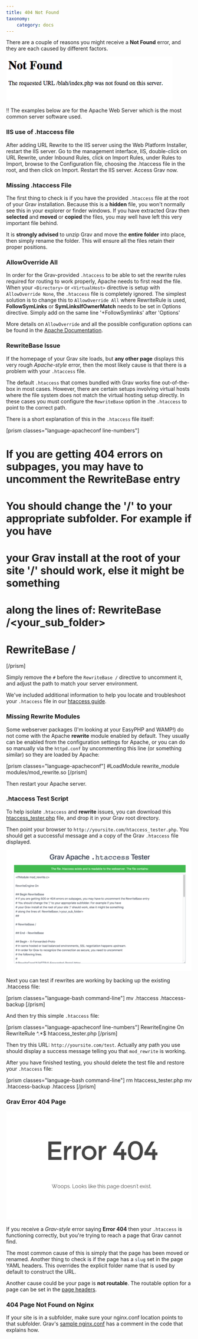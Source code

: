 ```yaml
---
title: 404 Not Found
taxonomy:
    category: docs
---
```


There are a couple of reasons you might receive a **Not Found** error, and they are each caused by different factors.

![404 Not Found](404-not-found.png?classes=shadow)

!! The examples below are for the Apache Web Server which is the most common server software used.

### IIS use of .htaccess file
After adding URL Rewrite to the IIS server using the Web Platform Installer, restart the IIS server. Go to the management interface, IIS, double-click on URL Rewrite, under Inbound Rules, click on Import Rules, under Rules to Import, browse to the Configuration file, choosing the .htaccess file in the root, and then click on Import. Restart the IIS server. Access Grav now.

### Missing .htaccess File

The first thing to check is if you have the provided `.htaccess` file at the root of your Grav installation. Because this is a **hidden** file, you won't normally see this in your explorer or finder windows.  If you have extracted Grav then **selected** and **moved** or **copied** the files, you may well have left this very important file behind.

It is **strongly advised** to unzip Grav and move the **entire folder** into place, then simply rename the folder. This will ensure all the files retain their proper positions.

### AllowOverride All

In order for the Grav-provided `.htaccess` to be able to set the rewrite rules required for routing to work properly, Apache needs to first read the file.  When your `<Directory>` or `<VirtualHost>` directive is setup with `AllowOverride None`, the `.htaccess` file is completely ignored.  The simplest solution is to change this to `AllowOverride All`
where RewriteRule is used, **FollowSymLinks** or **SymLinksIfOwnerMatch** needs to be set in Options directive. Simply add on the same line '+FollowSymlinks' after 'Options'

More details on `AllowOverride` and all the possible configuration options can be found in the [Apache Documentation](http://httpd.apache.org/docs/2.4/mod/core.html#allowoverride).

### RewriteBase Issue

If the homepage of your Grav site loads, but **any other page** displays this very rough _Apache-style_ error, then the most likely cause is that there is a problem with your `.htaccess` file.

The default `.htaccess` that comes bundled with Grav works fine out-of-the-box in most cases.  However, there are certain setups involving virtual hosts where the file system does not match the virtual hosting setup directly.  In these cases you must configure the `RewriteBase` option in the `.htaccess` to point to the correct path.

There is a short explanation of this in the `.htaccess` file itself:

[prism classes="language-apacheconf line-numbers"]
##
# If you are getting 404 errors on subpages, you may have to uncomment the RewriteBase entry
# You should change the '/' to your appropriate subfolder. For example if you have
# your Grav install at the root of your site '/' should work, else it might be something
# along the lines of: RewriteBase /<your_sub_folder>
##

# RewriteBase /
[/prism]

Simply remove the `#` before the `RewriteBase /` directive to uncomment it, and adjust the path to match your server environment.

We've included additional information to help you locate and troubleshoot your `.htaccess` file in our [htaccess guide](../htaccess).

### Missing Rewrite Modules

Some webserver packages (I'm looking at your EasyPHP and WAMP!) do not come with the Apache **rewrite** module enabled by default. They usually can be enabled from the configuration settings for Apache, or you can do so manually via the `httpd.conf` by uncommenting this line (or something similar) so they are loaded by Apache:

[prism classes="language-apacheconf"]
#LoadModule rewrite_module modules/mod_rewrite.so
[/prism]

Then restart your Apache server.

### .htaccess Test Script

To help isolate `.htaccess` and **rewrite** issues, you can download this [htaccess_tester.php](https://gist.githubusercontent.com/rhukster/a727fb70d9341536d49980d1239bd97e/raw/a3078da16b894ba86f9d000bcfc4850e098199fc/htaccess_tester.php) file, and drop it in your Grav root directory.

Then point your browser to `http://yoursite.com/htaccess_tester.php`.  You should get a successful message and a copy of the Grav `.htaccess` file displayed.

![](htaccess_tester.png?classes=shadow)

Next you can test if rewrites are working by backing up the existing .htaccess file:

[prism classes="language-bash command-line"]
mv .htaccess .htaccess-backup
[/prism]

And then try this simple `.htaccess` file:

[prism classes="language-apacheconf line-numbers"]
<IfModule mod_rewrite.c>
    RewriteEngine On
    RewriteRule ^.*$ htaccess_tester.php
</IfModule>
[/prism]

Then try this URL: `http://yoursite.com/test`.  Actually any path you use should display a success message telling you that `mod_rewrite` is working.

After you have finished testing, you should delete the test file and restore your `.htaccess` file:

[prism classes="language-bash command-line"]
rm htaccess_tester.php
mv .htaccess-backup .htaccess
[/prism]

### Grav Error 404 Page

![404 Not Found](error-404.png?classes=shadow)

If you receive a _Grav-style_ error saying **Error 404** then your `.htaccess` is functioning correctly, but you're trying to reach a page that Grav cannot find.

The most common cause of this is simply that the page has been moved or renamed. Another thing to check is if the page has a `slug` set in the page YAML headers. This overrides the explicit folder name that is used by default to construct the URL.

Another cause could be your page is **not routable**. The routable option for a page can be set in the [page headers](../../content/headers).

### 404 Page Not Found on Nginx

If your site is in a subfolder, make sure your nginx.conf location points to that subfolder. Grav's [sample nginx.conf](https://github.com/getgrav/grav/blob/master/webserver-configs/nginx.conf) has a comment in the code that explains how.

